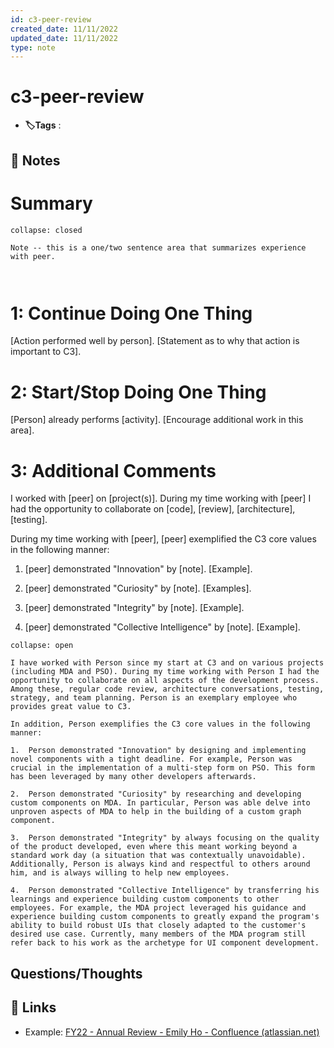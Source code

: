 ```yaml
---
id: c3-peer-review
created_date: 11/11/2022
updated_date: 11/11/2022
type: note
---
```


#  c3-peer-review

- **🏷️Tags** :  

[](#anki-card)

## 📝 Notes

# Summary

```ad-info
collapse: closed

Note -- this is a one/two sentence area that summarizes experience with peer. 



```

# 1: Continue Doing One Thing

[Action performed well by person]. [Statement as to why that action is important to C3].

# 2: Start/Stop Doing One Thing

[Person] already performs [activity]. [Encourage additional work in this area].

# 3: Additional Comments

I worked with [peer] on [project(s)]. During my time working with [peer] I had the opportunity to collaborate on [code], [review], [architecture], [testing].

During my time working with [peer], [peer] exemplified the C3 core values in the following manner:

1. [peer] demonstrated "Innovation" by [note]. [Example].
   
2. [peer] demonstrated "Curiosity" by [note]. [Examples].
   
3. [peer] demonstrated "Integrity" by [note]. [Example].
   
4. [peer] demonstrated "Collective Intelligence" by [note]. [Example].

```ad-example
collapse: open

I have worked with Person since my start at C3 and on various projects (including MDA and PSO). During my time working with Person I had the opportunity to collaborate on all aspects of the development process. Among these, regular code review, architecture conversations, testing, strategy, and team planning. Person is an exemplary employee who provides great value to C3.

In addition, Person exemplifies the C3 core values in the following manner:

1.  Person demonstrated "Innovation" by designing and implementing novel components with a tight deadline. For example, Person was crucial in the implementation of a multi-step form on PSO. This form has been leveraged by many other developers afterwards.  
    
2.  Person demonstrated "Curiosity" by researching and developing custom components on MDA. In particular, Person was able delve into unproven aspects of MDA to help in the building of a custom graph component.  
    
3.  Person demonstrated "Integrity" by always focusing on the quality of the product developed, even where this meant working beyond a standard work day (a situation that was contextually unavoidable). Additionally, Person is always kind and respectful to others around him, and is always willing to help new employees.  
    
4.  Person demonstrated "Collective Intelligence" by transferring his learnings and experience building custom components to other employees. For example, the MDA project leveraged his guidance and experience building custom components to greatly expand the program's ability to build robust UIs that closely adapted to the customer's desired use case. Currently, many members of the MDA program still refer back to his work as the archetype for UI component development.

```

## Questions/Thoughts

## 🔗 Links

- Example: [FY22 - Annual Review - Emily Ho - Confluence (atlassian.net)](https://c3energy.atlassian.net/wiki/spaces/~6210202d1d088700695026da/pages/8054573176/FY22+-+Annual+Review)
